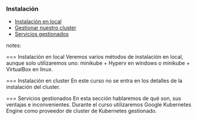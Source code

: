 ### Instalación

* [Instalación en local](#installation-local)
* [Gestionar nuestro cluster](#installation-our-cluster)
* [Servicios gestionados](#installation-managed-services)

notes:

=== Instalación en local
Veremos varios métodos de instalación en local, aunque solo
utilizaremos uno: minikube + Hyperv en windows
o minikube + VirtualBox en linux.

=== Instalación en cluster
En este curso no se entra en los detalles de la instalación del cluster.

=== Servicios gestionados
En esta sección hablaremos de qué son, sus ventajas e inconvenientes.
Durante el curso utilizaremos Google Kubernetes Engine como proveedor de cluster
de Kubernetes gestionado.